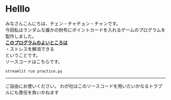 # Helllo
みなさんこんにちは、チェン・チャチョン・チャンです。   
今回私はランダムな誰かの財布にポイントカードを入れるゲームのプログラムを製作しました。  
<u>**このプログラムのよいところは**</u>  
・ストレスを解消できる  
ということです。  
ソースコードはこちらです。  　　
```
streamlit run practice.py
```
---  
ご自由にお使いください。
わが社はこのソースコードを用いたいかなるトラブルにも責任を負いかねます
